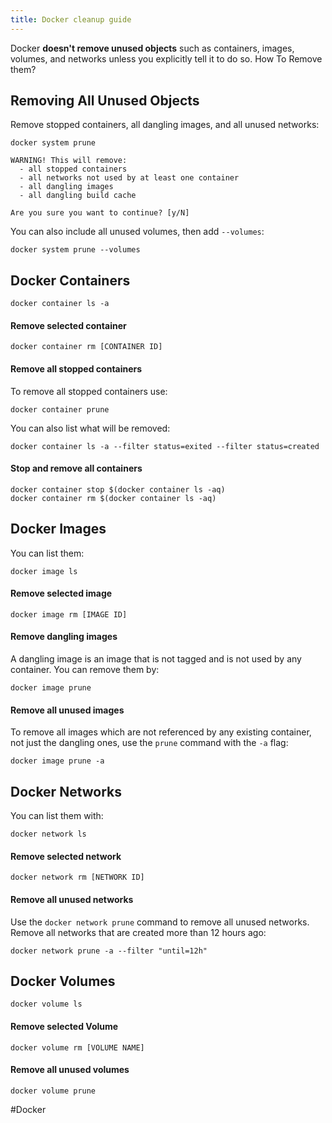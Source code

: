```yaml
---
title: Docker cleanup guide
---
```

Docker **doesn't remove unused objects** such as containers, images, volumes, and networks unless you explicitly tell it to do so.
How To Remove them?

## Removing All Unused Objects

Remove stopped containers, all dangling images, and all unused networks:

```shell
docker system prune
```

```
WARNING! This will remove:
  - all stopped containers
  - all networks not used by at least one container
  - all dangling images
  - all dangling build cache

Are you sure you want to continue? [y/N] 
```

You can also include all unused volumes, then add `--volumes`:

```shell
docker system prune --volumes
```

## Docker Containers

```shell
docker container ls -a
```

#### Remove selected container

```shell
docker container rm [CONTAINER ID]
```

#### Remove all stopped containers

To remove all stopped containers use:

```shell
docker container prune
```

You can also list what will be removed:

```shell
docker container ls -a --filter status=exited --filter status=created 
```

#### Stop and remove all containers

```shell
docker container stop $(docker container ls -aq)
docker container rm $(docker container ls -aq)
```

## Docker Images

You can list them:

```shell
docker image ls
```

#### Remove selected image

```shell
docker image rm [IMAGE ID]
```

#### Remove dangling images

A dangling image is an image that is not tagged and is not used by any container.
You can remove them by:

```shell
docker image prune
```

#### Remove all unused images

To remove all images which are not referenced by any existing container,
not just the dangling ones, use the `prune` command with the `-a` flag:

```shell
docker image prune -a
```

## Docker Networks

You can list them with:

```shell
docker network ls
```

#### Remove selected network

```shell
docker network rm [NETWORK ID]
```

#### Remove all unused networks

Use the `docker network prune` command to remove all unused networks.
Remove all networks that are created more than 12 hours ago:

```shell
docker network prune -a --filter "until=12h"
```

## Docker Volumes

```shell
docker volume ls
```

#### Remove selected Volume

```shell
docker volume rm [VOLUME NAME]
```

#### Remove all unused volumes

```shell
docker volume prune
```

#Docker
